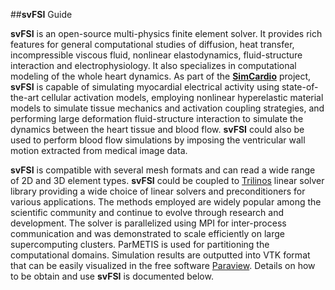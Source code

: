 ##**svFSI** Guide

<strong>svFSI</strong> is an open-source multi-physics finite element solver. It provides rich features for general computational studies of diffusion, heat transfer, incompressible viscous fluid, nonlinear elastodynamics, fluid-structure interaction and electrophysiology. It also specializes in computational modeling of the whole heart dynamics. As part of the [**SimCardio**](http://simvascular.github.io/docsSimCardio.html) project, <strong>svFSI</strong> is capable of simulating myocardial electrical activity using state-of-the-art cellular activation models, employing nonlinear hyperelastic material models to simulate tissue mechanics and activation coupling strategies, and performing large deformation fluid-structure interaction to simulate the dynamics between the heart tissue and blood flow. <strong>svFSI</strong> could also be used to perform blood flow simulations by imposing the ventricular wall motion extracted from medical image data.

<strong>svFSI</strong> is compatible with several mesh formats and can read a wide range of 2D and 3D element types. <strong>svFSI</strong> could be coupled to <a href="https://trilinos.github.io/index.html">Trilinos</a> linear solver library providing a wide choice of linear solvers and preconditioners for various applications. The methods employed are widely popular among the scientific community and continue to evolve through research and development. The solver is parallelized using MPI for inter-process communication and was demonstrated to scale efficiently on large supercomputing clusters. ParMETIS is used for partitioning the computational domains. Simulation results are outputted into VTK format that can be easily visualized in the free software <a href="https://www.paraview.org"> Paraview</a>. Details on how to be obtain and use **svFSI** is documented below.